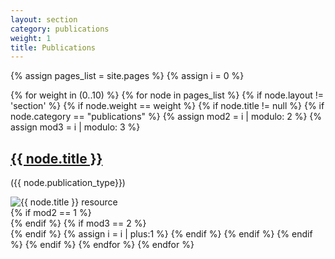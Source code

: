 ```yaml
---
layout: section
category: publications
weight: 1
title: Publications
---
```



{% assign pages_list = site.pages %}
{% assign i = 0 %}
<section class="section-list publications-list">
  <div class="row">
  {% for weight in (0..10) %}
  {% for node in pages_list %}
    {% if node.layout != 'section' %}
    {% if node.weight == weight %}
    {% if node.title != null %}
      {% if node.category == "publications" %}
        {% assign mod2 = i | modulo: 2 %}
        {% assign mod3 = i | modulo: 3 %}
        <article class="col-md-4 col-sm-6 equal-height list-item">
          <div class="inner">
            <a class="list-item-link" href="{{ node.url }}">
              <h2>{{ node.title }}</h2>
            </a>
            <p>({{ node.publication_type}})</p>
            <div class="img-container">
              <img src="{{ node.image }}" title="{{ node.title }} resource" class="img-thumbnail img-responsive" />
            </div>
          </div>
        </article>
        {% if mod2 == 1 %}<div class="clearfix visible-sm-block"></div>{% endif %}
        {% if mod3 == 2 %}<div class="clearfix visible-md-block visible-lg-block"></div>{% endif %}
        {% assign i = i | plus:1 %}
      {% endif %}
    {% endif %}
    {% endif %}
    {% endif %}
  {% endfor %}
  {% endfor %}
  </div>
</section>
